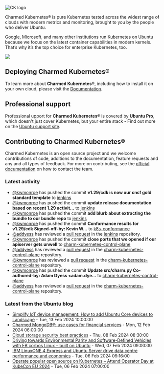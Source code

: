 ![CK logo](https://assets.ubuntu.com/v1/451d4cf4-Charmed+Kubernetes_RGB_onWhite_2022.svg)

Charmed Kubernetes® is pure Kubernetes tested across the widest range of clouds with modern metrics and monitoring, brought to you by the people who deliver Ubuntu.

Google, Microsoft, and many other institutions run Kubernetes on Ubuntu because we focus on the latest container capabilities in modern kernels. That’s why it’s the top choice for enterprise Kubernetes, too.

![](https://assets.ubuntu.com/v1/843c77b6-juju-at-a-glace.svg)

## Deploying Charmed Kubernetes®

To learn more about **Charmed Kubernetes**®, including how to install it on your own cloud, please visit the [Documentation][docs].

## Professional support

Professional upport for **Charmed Kubernetes**® is covered by **Ubuntu Pro**, which doesn't just cover Kubernetes, but your entire stack - Find out more on the [Ubuntu support site](https://ubuntu.com/support).

## Contributing to Charmed Kubernetes®

Charmed Kubernetes is an open source project and we welcome contributions of code, additions to the documentation, feature requests and any and all types of feedback. For more on contributing, see the [official documentation][get-in-touch] on how to contact the team.

<!-- LINKS -->
[docs]: https://ubuntu.com/kubernetes/docs
[get-in-touch]: https://ubuntu.com/kubernetes/docs/get-in-touch

### Latest activity

<!-- activity starts -->
 - [@kwmonroe](https://github.com/kwmonroe) has pushed the commit **v1.29/cdk is now our cncf gold standard template** to [jenkins](https://github.com/charmed-kubernetes/jenkins)
 - [@kwmonroe](https://github.com/kwmonroe) has pushed the commit **update release documentation based on recent 1.29 activit...** to [jenkins](https://github.com/charmed-kubernetes/jenkins)
 - [@kwmonroe](https://github.com/kwmonroe) has pushed the commit **add blurb about extracting the bundle to our bundle repo** to [jenkins](https://github.com/charmed-kubernetes/jenkins)
 - [@kwmonroe](https://github.com/kwmonroe) has pushed the commit **Conformance results for v1.29/cdk  Signed-off-by: Kevin W...** to [k8s-conformance](https://github.com/charmed-kubernetes/k8s-conformance)
 - [@addyess](https://github.com/addyess) has reviewed a [pull request](https://github.com/charmed-kubernetes/jenkins/pull/1477) in the [jenkins](https://github.com/charmed-kubernetes/jenkins) repository.
 - [@kwmonroe](https://github.com/kwmonroe) has pushed the commit **close ports that we opened if our apiserver gets unwell** to [charm-kubernetes-control-plane](https://github.com/charmed-kubernetes/charm-kubernetes-control-plane)
 - [@addyess](https://github.com/addyess) has reviewed a [pull request](https://github.com/charmed-kubernetes/charm-kubernetes-control-plane/pull/334) in the [charm-kubernetes-control-plane](https://github.com/charmed-kubernetes/charm-kubernetes-control-plane) repository.
 - [@kwmonroe](https://github.com/kwmonroe) has reviewed a [pull request](https://github.com/charmed-kubernetes/charm-kubernetes-control-plane/pull/334) in the [charm-kubernetes-control-plane](https://github.com/charmed-kubernetes/charm-kubernetes-control-plane) repository.
 - [@kwmonroe](https://github.com/kwmonroe) has pushed the commit **Update src/charm.py  Co-authored-by: Adam Dyess <adam.dye...** to [charm-kubernetes-control-plane](https://github.com/charmed-kubernetes/charm-kubernetes-control-plane)
 - [@addyess](https://github.com/addyess) has reviewed a [pull request](https://github.com/charmed-kubernetes/charm-kubernetes-control-plane/pull/334) in the [charm-kubernetes-control-plane](https://github.com/charmed-kubernetes/charm-kubernetes-control-plane) repository.
<!-- activity ends -->

<!-- roadmap starts -->

<!-- roadmap ends -->

### Latest from the Ubuntu blog

<!-- blog starts -->
* [Simplify IoT device management: How to add Ubuntu Core devices to Landscape](https://ubuntu.com//blog/simplify-iot-device-management-how-to-add-ubuntu-core-devices-to-landscape) - Tue, 13 Feb 2024 10:00:00 
* [Charmed MongoDB®: use cases for financial services](https://ubuntu.com//blog/mongodb-usecase-financialservices) - Mon, 12 Feb 2024 06:00:00 
* [Cloud storage security best practices](https://ubuntu.com//blog/cloud-storage-security) - Thu, 08 Feb 2024 08:30:00 
* [Driving towards Environmental Parity and Software-Defined Vehicles with EB corbos Linux – built on Ubuntu](https://ubuntu.com//blog/driving-towards-environmental-parity-and-software-defined-vehicles-with-eb-corbos-linux-built-on-ubuntu) - Wed, 07 Feb 2024 09:00:00 
* [IBM LinuxONE 4 Express and Ubuntu Server drive data centre performance and economics](https://ubuntu.com//blog/ibm-linuxone-4-express-and-ubuntu-server-drive-data-centre-performance-and-economics) - Tue, 06 Feb 2024 09:16:00 
* [Operate popular open source on Kubernetes – Attend Operator Day at KubeCon EU 2024](https://ubuntu.com//blog/operate-popular-open-source-on-kubernetes-attend-operator-day-at-kubecon-eu-2024) - Tue, 06 Feb 2024 07:00:00 
<!-- blog ends -->
